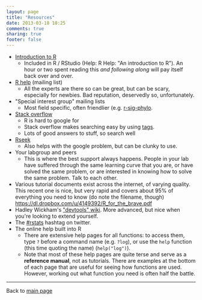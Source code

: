 ```yaml
---
layout: page
title: "Resources"
date: 2013-03-18 10:25
comments: true
sharing: true
footer: false
---
```


 * [Introduction to R](http://cran.r-project.org/doc/manuals/r-release/R-intro.html)
   - Included in R / RStudio (Help: R Help: "An introduction to
     R").  An hour or two spent reading this *and following along*
     will pay itself back over and over.
 * [R help](http://www.r-project.org/mail.html) (mailing list)
   - All the experts are there so can be great, but can be scary,
     especially for newbies.  Bad reputation, deservedly so,
     unfortunately.
 * "Special interest group" mailing lists
   - Most field specific, often friendlier
     (e.g. [r-sig-phylo](https://stat.ethz.ch/mailman/listinfo/r-sig-phylo).
 * [Stack overflow](http://stackoverflow.com/)
   - R is hard to google for
   - Stack overflow makes searching easy by using
     [tags](http://stackoverflow.com/questions/tagged/r).
   - Lots of good answers to stuff, so search well
 * [Rseek](http://www.rseek.org)
   - Also helps with the google problem, but can be clunky to use.
 * Your labgroup and peers
   - This is where the best support always happens.  People in your
     lab have suffered through the same learning curve that you are,
     or have solved the same problem, or are interested in knowing how
     to solve the same problem.  Talk to each other.
 * Various tutorial documents exist across the internet, of varying
   quality.  This recent one is nice, but very rapid and covers about
   95% of everything you need to know (do note the filename, though)
   https://dl.dropbox.com/u/4149392/R_for_the_brave.pdf
 * Hadley Wickham's
   ["devtools" wiki](https://github.com/hadley/devtools/wiki).  More
   advanced, but nice when you're looking to extend yourself.
 * The [#rstats](https://twitter.com/search?q=%23rstats) hashtag on
   twitter. 
 * The online help built into R
   - There are extensive help pages for all functions: to access them,
	 type `?` before a command name (e.g. ```?log```), or use the
	 `help` function (this time quoting the name) (```help("log")```).
   - Note that most of these help pages are quite terse and serve as a
	 **reference manual**, not as tutorials.  There are examples at the
	 bottom of each page that are useful for seeing how functions are used.
	 However, working out what function you need is often half the battle.

---
Back to [main page](/intro)
